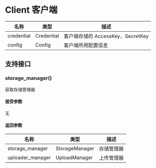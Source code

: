 # Client 客户端

| 名称       | 类型       | 描述                              |
| ---------- | ---------- | --------------------------------- |
| credential | Credential | 客户端存储的 AccessKey，SecretKey |
| config     | Config     | 客户端所用配置信息                |

## 支持接口

### storage_manager()

获取存储管理器

#### 接受参数

无

#### 返回参数

| 名称       | 类型       | 描述                            |
| ---------- | ---------- | --------------------------------- |
| storage_manager | StorageManager | 存储管理器 |
| uploader_manager | UploadManager | 上传管理器 |

